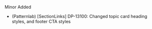 Minor
Added
- (Patternlab) [SectionLinks] DP-13100: Changed topic card heading styles, and footer CTA styles